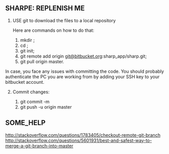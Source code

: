 SHARPE: REPLENISH ME
---------------------

1. USE git to download the files to a local repository 
   
    Here are commands on how to do that:
      
      1. mkdir <project-folder-name>;
      2. cd <project-folder-name>;
      3. git init;
      4. git remote add origin git@bitbucket.org:sharp_app/sharp.git;
      5. git pull origin master.

In case, you face any issues with committing the code. You should probably authenticate the PC you are working from by adding your SSH key to your bitbucket account.

2. Commit changes:
     
      1. git commit <file-path> -m <commit-message>
      2. git push -u origin master


SOME_HELP
-------------------------
http://stackoverflow.com/questions/1783405/checkout-remote-git-branch
http://stackoverflow.com/questions/5601931/best-and-safest-way-to-merge-a-git-branch-into-master